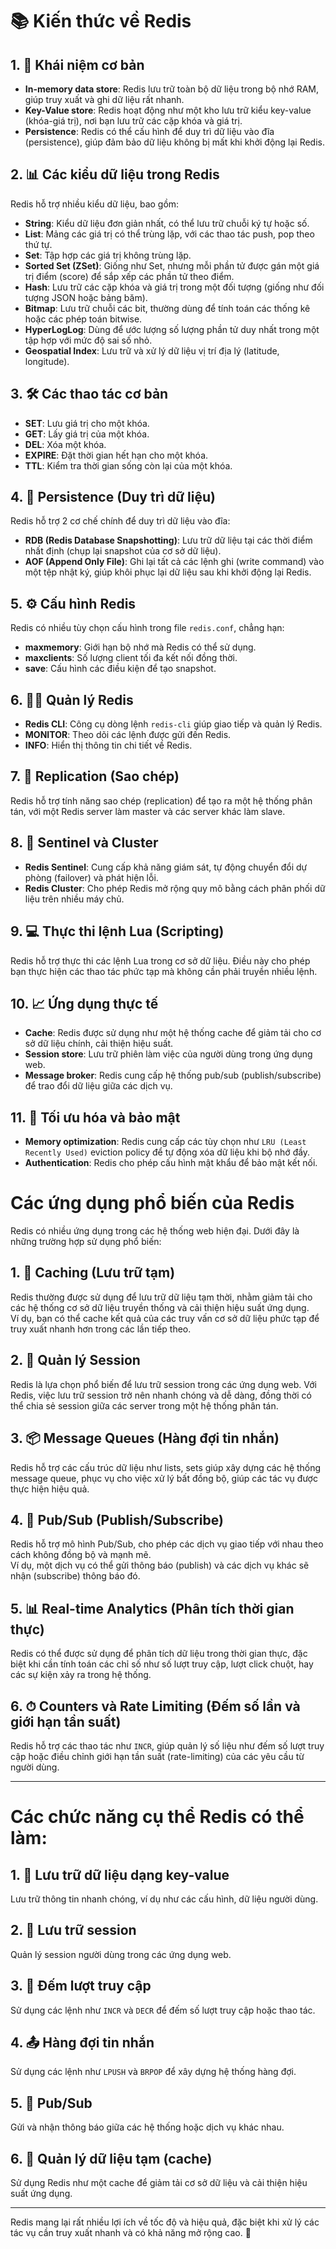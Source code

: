 # 📚 Kiến thức về Redis

## 1. 🧠 **Khái niệm cơ bản**
- **In-memory data store**: Redis lưu trữ toàn bộ dữ liệu trong bộ nhớ RAM, giúp truy xuất và ghi dữ liệu rất nhanh.  
- **Key-Value store**: Redis hoạt động như một kho lưu trữ kiểu key-value (khóa-giá trị), nơi bạn lưu trữ các cặp khóa và giá trị.
- **Persistence**: Redis có thể cấu hình để duy trì dữ liệu vào đĩa (persistence), giúp đảm bảo dữ liệu không bị mất khi khởi động lại Redis.

## 2. 📊 **Các kiểu dữ liệu trong Redis**
Redis hỗ trợ nhiều kiểu dữ liệu, bao gồm:
- **String**: Kiểu dữ liệu đơn giản nhất, có thể lưu trữ chuỗi ký tự hoặc số.
- **List**: Mảng các giá trị có thể trùng lặp, với các thao tác push, pop theo thứ tự.
- **Set**: Tập hợp các giá trị không trùng lặp.
- **Sorted Set (ZSet)**: Giống như Set, nhưng mỗi phần tử được gán một giá trị điểm (score) để sắp xếp các phần tử theo điểm.
- **Hash**: Lưu trữ các cặp khóa và giá trị trong một đối tượng (giống như đối tượng JSON hoặc bảng băm).
- **Bitmap**: Lưu trữ chuỗi các bit, thường dùng để tính toán các thống kê hoặc các phép toán bitwise.
- **HyperLogLog**: Dùng để ước lượng số lượng phần tử duy nhất trong một tập hợp với mức độ sai số nhỏ.
- **Geospatial Index**: Lưu trữ và xử lý dữ liệu vị trí địa lý (latitude, longitude).

## 3. 🛠️ **Các thao tác cơ bản**
- **SET**: Lưu giá trị cho một khóa.
- **GET**: Lấy giá trị của một khóa.
- **DEL**: Xóa một khóa.
- **EXPIRE**: Đặt thời gian hết hạn cho một khóa.
- **TTL**: Kiểm tra thời gian sống còn lại của một khóa.

## 4. 💾 **Persistence (Duy trì dữ liệu)**
Redis hỗ trợ 2 cơ chế chính để duy trì dữ liệu vào đĩa:
- **RDB (Redis Database Snapshotting)**: Lưu trữ dữ liệu tại các thời điểm nhất định (chụp lại snapshot của cơ sở dữ liệu).
- **AOF (Append Only File)**: Ghi lại tất cả các lệnh ghi (write command) vào một tệp nhật ký, giúp khôi phục lại dữ liệu sau khi khởi động lại Redis.

## 5. ⚙️ **Cấu hình Redis**
Redis có nhiều tùy chọn cấu hình trong file `redis.conf`, chẳng hạn:
- **maxmemory**: Giới hạn bộ nhớ mà Redis có thể sử dụng.
- **maxclients**: Số lượng client tối đa kết nối đồng thời.
- **save**: Cấu hình các điều kiện để tạo snapshot.

## 6. 🧑‍💻 **Quản lý Redis**
- **Redis CLI**: Công cụ dòng lệnh `redis-cli` giúp giao tiếp và quản lý Redis.
- **MONITOR**: Theo dõi các lệnh được gửi đến Redis.
- **INFO**: Hiển thị thông tin chi tiết về Redis.

## 7. 🔄 **Replication (Sao chép)**
Redis hỗ trợ tính năng sao chép (replication) để tạo ra một hệ thống phân tán, với một Redis server làm master và các server khác làm slave.

## 8. 🚀 **Sentinel và Cluster**
- **Redis Sentinel**: Cung cấp khả năng giám sát, tự động chuyển đổi dự phòng (failover) và phát hiện lỗi.
- **Redis Cluster**: Cho phép Redis mở rộng quy mô bằng cách phân phối dữ liệu trên nhiều máy chủ.

## 9. 💻 **Thực thi lệnh Lua (Scripting)**
Redis hỗ trợ thực thi các lệnh Lua trong cơ sở dữ liệu. Điều này cho phép bạn thực hiện các thao tác phức tạp mà không cần phải truyền nhiều lệnh.

## 10. 📈 **Ứng dụng thực tế**
- **Cache**: Redis được sử dụng như một hệ thống cache để giảm tải cho cơ sở dữ liệu chính, cải thiện hiệu suất.
- **Session store**: Lưu trữ phiên làm việc của người dùng trong ứng dụng web.
- **Message broker**: Redis cung cấp hệ thống pub/sub (publish/subscribe) để trao đổi dữ liệu giữa các dịch vụ.

## 11. 🔐 **Tối ưu hóa và bảo mật**
- **Memory optimization**: Redis cung cấp các tùy chọn như `LRU (Least Recently Used)` eviction policy để tự động xóa dữ liệu khi bộ nhớ đầy.
- **Authentication**: Redis cho phép cấu hình mật khẩu để bảo mật kết nối.

# Các ứng dụng phổ biến của Redis

Redis có nhiều ứng dụng trong các hệ thống web hiện đại. Dưới đây là những trường hợp sử dụng phổ biến:

## 1. 🧰 **Caching (Lưu trữ tạm)**    
Redis thường được sử dụng để lưu trữ dữ liệu tạm thời, nhằm giảm tải cho các hệ thống cơ sở dữ liệu truyền thống và cải thiện hiệu suất ứng dụng.    
Ví dụ, bạn có thể cache kết quả của các truy vấn cơ sở dữ liệu phức tạp để truy xuất nhanh hơn trong các lần tiếp theo.

## 2. 🔑 **Quản lý Session**    
Redis là lựa chọn phổ biến để lưu trữ session trong các ứng dụng web. Với Redis, việc lưu trữ session trở nên nhanh chóng và dễ dàng, đồng thời có thể chia sẻ session giữa các server trong một hệ thống phân tán.

## 3. 📦 **Message Queues (Hàng đợi tin nhắn)**    
Redis hỗ trợ các cấu trúc dữ liệu như lists, sets giúp xây dựng các hệ thống message queue, phục vụ cho việc xử lý bất đồng bộ, giúp các tác vụ được thực hiện hiệu quả.

## 4. 📢 **Pub/Sub (Publish/Subscribe)**    
Redis hỗ trợ mô hình Pub/Sub, cho phép các dịch vụ giao tiếp với nhau theo cách không đồng bộ và mạnh mẽ.    
Ví dụ, một dịch vụ có thể gửi thông báo (publish) và các dịch vụ khác sẽ nhận (subscribe) thông báo đó.

## 5. 📊 **Real-time Analytics (Phân tích thời gian thực)**    
Redis có thể được sử dụng để phân tích dữ liệu trong thời gian thực, đặc biệt khi cần tính toán các chỉ số như số lượt truy cập, lượt click chuột, hay các sự kiện xảy ra trong hệ thống.

## 6. ⏱ **Counters và Rate Limiting (Đếm số lần và giới hạn tần suất)**    
Redis hỗ trợ các thao tác như `INCR`, giúp quản lý số liệu như đếm số lượt truy cập hoặc điều chỉnh giới hạn tần suất (rate-limiting) của các yêu cầu từ người dùng.

---

# Các chức năng cụ thể Redis có thể làm:

## 1. 🔑 **Lưu trữ dữ liệu dạng key-value**    
Lưu trữ thông tin nhanh chóng, ví dụ như các cấu hình, dữ liệu người dùng.

## 2. 💼 **Lưu trữ session**    
Quản lý session người dùng trong các ứng dụng web.

## 3. 🎯 **Đếm lượt truy cập**    
Sử dụng các lệnh như `INCR` và `DECR` để đếm số lượt truy cập hoặc thao tác.

## 4. 📤 **Hàng đợi tin nhắn**    
Sử dụng các lệnh như `LPUSH` và `BRPOP` để xây dựng hệ thống hàng đợi.

## 5. 📡 **Pub/Sub**    
Gửi và nhận thông báo giữa các hệ thống hoặc dịch vụ khác nhau.

## 6. 🧳 **Quản lý dữ liệu tạm (cache)**    
Sử dụng Redis như một cache để giảm tải cơ sở dữ liệu và cải thiện hiệu suất ứng dụng.

---

Redis mang lại rất nhiều lợi ích về tốc độ và hiệu quả, đặc biệt khi xử lý các tác vụ cần truy xuất nhanh và có khả năng mở rộng cao. 🚀